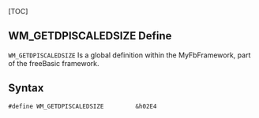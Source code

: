 [TOC]
## WM_GETDPISCALEDSIZE Define

`WM_GETDPISCALEDSIZE` Is a global definition within the MyFbFramework, part of the freeBasic framework.
## Syntax

```freeBasic
#define WM_GETDPISCALEDSIZE         &h02E4
```

